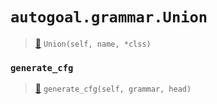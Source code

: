 # `autogoal.grammar.Union`

> [📝](https://github.com/autogal/autogoal/blob/master/autogoal/grammar/_cfg.py#L344)
> `Union(self, name, *clss)`

### `generate_cfg`

> [📝](https://github.com/autogoal/autogoal/blob/master/autogoal/grammar/_cfg.py#L353)
> `generate_cfg(self, grammar, head)`

